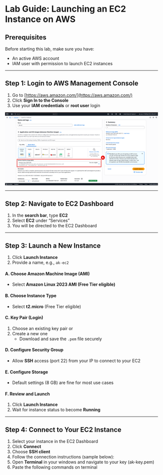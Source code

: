 # Lab Guide: Launching an EC2 Instance on AWS

## Prerequisites

Before starting this lab, make sure you have:

- An active AWS account
- IAM user with permission to launch EC2 instances

---

##  Step 1: Login to AWS Management Console

1. Go to [https://aws.amazon.com/](https://aws.amazon.com/)
2. Click **Sign In to the Console**
3. Use your **IAM credentials** or **root user** login

<img src="./Images/3. A.png" width="950" alt="Log in to AWS console with credentials"/>

---

##  Step 2: Navigate to EC2 Dashboard

1. In the **search bar**, type **EC2**
2. Select **EC2** under “Services”
3. You will be directed to the EC2 Dashboard

---

##  Step 3: Launch a New Instance

1. Click **Launch Instance**
2. Provide a name, e.g., `ak-ec2`


#### A. Choose Amazon Machine Image (AMI)

- Select **Amazon Linux 2023 AMI (Free Tier eligible)**

#### B. Choose Instance Type

- Select **t2.micro** (Free Tier eligible)

#### C. Key Pair (Login)

1. Choose an existing key pair or
2. Create a new one
   - Download and save the `.pem` file securely

#### D. Configure Security Group

- Allow **SSH** access (port 22) from your IP to connect to your EC2

#### E. Configure Storage

- Default settings (8 GB) are fine for most use cases

#### F. Review and Launch

1. Click **Launch Instance**
2. Wait for instance status to become **Running**

---

##  Step 4: Connect to Your EC2 Instance

1. Select your instance in the EC2 Dashboard
2. Click **Connect**
3. Choose **SSH client**
4. Follow the connection instructions (sample below):
5. Open **Terminal** in your windows and navigate to your key (ak-key.pem)
6. Paste the following commands on terminal


